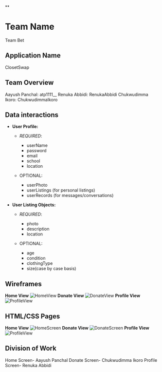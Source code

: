 ﻿**

# Team Name

 Team Bet 

## Application Name 

ClosetSwap

## Team Overview

Aayush Panchal: atp1111__
Renuka Abbidi: RenukaAbbidi
Chukwudimma Ikoro: ChukwudimmaIkoro

## Data interactions 
-   **User Profile:**

	-  	*REQUIRED*:
		-   userName
		-   password
		-   email
		-   school
		-   location

	-   OPTIONAL:
		-   userPhoto
		-   userListings (for personal listings)
		-   userRecords (for messages/conversations)

- **User Listing Objects:**  
	-	*REQUIRED*:

		 - photo
		 -  description
		 -  location  
	-	OPTIONAL:
	
		 -	age
		 -	 condition
		 -	 clothingType
		 -	 size(case by case basis)
## Wireframes
**Home View**
![HomeView](https://user-images.githubusercontent.com/69084967/197032620-bc5497b6-3a37-4d65-919c-d70d7a4e6ac9.png)
**Donate View**
![DonateView](https://user-images.githubusercontent.com/69084967/197032682-55017c55-c34d-4253-bd1d-f6582cfdc401.png)
**Profile View**
![ProfileView](https://user-images.githubusercontent.com/69084967/197032692-62684e83-a886-4323-bcee-ab8670746a2d.png)

## HTML/CSS Pages
**Home View**
![HomeScreen](https://user-images.githubusercontent.com/69084967/197420984-ab32f318-37fc-4466-ab75-b19905d67b91.png)
**Donate View**
![DonateScreen](https://user-images.githubusercontent.com/69084967/197421008-d5dc7e46-18ad-445a-970b-6cbc6aa0dc3f.png)
**Profile View**
![ProfileView](https://user-images.githubusercontent.com/69084967/197421015-0f7f9b86-bbd1-4f20-8888-9f0b5aa5e123.png)


## Division of Work 
Home Screen- Aayush Panchal
Donate Screen- Chukwudimma Ikoro
Profile Screen- Renuka Abbidi

